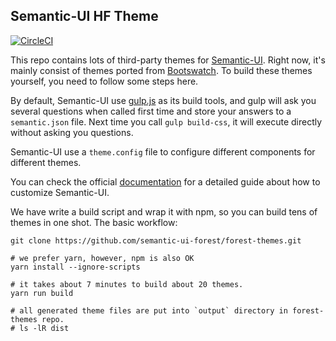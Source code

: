## Semantic-UI HF Theme

[![CircleCI](https://circleci.com/gh/semantic-ui-forest/forest-themes.svg?style=svg)](https://circleci.com/gh/semantic-ui-forest/forest-themes)

This repo contains lots of third-party themes for
[Semantic-UI](https://semantic-ui.com/). Right now, it's mainly consist
of themes ported from [Bootswatch](https://bootswatch.com/). To build
these themes yourself, you need to follow some steps here.

By default, Semantic-UI use [gulp.js](http://gulpjs.com/) as its build
tools, and gulp will ask you several questions when called first time
and store your answers to a `semantic.json` file. Next time you call
`gulp build-css`, it will execute directly without asking you questions.

Semantic-UI use a `theme.config` file to configure different components
for different themes.

You can check the official
[documentation](http://learnsemantic.com/guide/expert.html#manual-install)
for a detailed guide about how to customize Semantic-UI.

We have write a build script and wrap it with npm, so you can build tens of
themes in one shot. The basic workflow:

```{.bash}
git clone https://github.com/semantic-ui-forest/forest-themes.git

# we prefer yarn, however, npm is also OK
yarn install --ignore-scripts

# it takes about 7 minutes to build about 20 themes.
yarn run build

# all generated theme files are put into `output` directory in forest-themes repo.
# ls -lR dist
```
